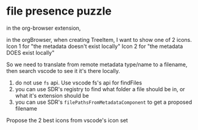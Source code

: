 # file presence puzzle

in the org-browser extension,

in the orgBrowser, when creating TreeItem, I want to show one of 2 icons.
Icon 1 for "the metadata doesn't exist locally"
Icon 2 for "the metadata DOES exist locally"

So we need to translate from remote metadata type/name to a filename, then search vscode to see it it's there locally.

1. do not use `fs` api. Use vscode fs's api for findFiles
2. you can use SDR's registry to find what folder a file should be in, or what it's extension should be
3. you can use SDR's `filePathsFromMetadataComponent` to get a proposed filename

Propose the 2 best icons from vscode's icon set
